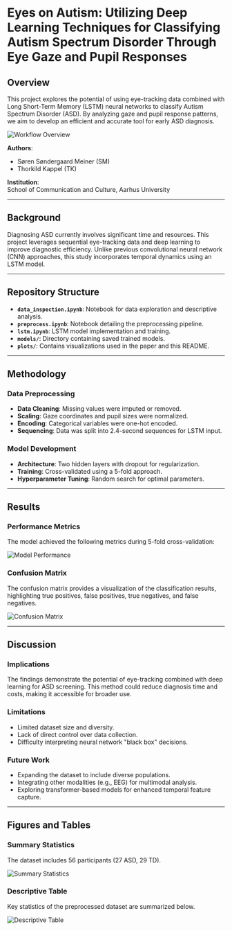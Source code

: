 # Eyes on Autism: Utilizing Deep Learning Techniques for Classifying Autism Spectrum Disorder Through Eye Gaze and Pupil Responses

## Overview

This project explores the potential of using eye-tracking data combined with Long Short-Term Memory (LSTM) neural networks to classify Autism Spectrum Disorder (ASD). By analyzing gaze and pupil response patterns, we aim to develop an efficient and accurate tool for early ASD diagnosis.

![Workflow Overview](plots/workflow.png)

**Authors**:  
- Søren Søndergaard Meiner (SM)
- Thorkild Kappel (TK)

**Institution**:  
School of Communication and Culture, Aarhus University  

---

## Background

Diagnosing ASD currently involves significant time and resources. This project leverages sequential eye-tracking data and deep learning to improve diagnostic efficiency. Unlike previous convolutional neural network (CNN) approaches, this study incorporates temporal dynamics using an LSTM model.

---

## Repository Structure

- **`data_inspection.ipynb`**: Notebook for data exploration and descriptive analysis.
- **`preprocess.ipynb`**: Notebook detailing the preprocessing pipeline.
- **`lstm.ipynb`**: LSTM model implementation and training.
- **`models/`**: Directory containing saved trained models.
- **`plots/`**: Contains visualizations used in the paper and this README.

---

## Methodology

### Data Preprocessing
- **Data Cleaning**: Missing values were imputed or removed.
- **Scaling**: Gaze coordinates and pupil sizes were normalized.
- **Encoding**: Categorical variables were one-hot encoded.
- **Sequencing**: Data was split into 2.4-second sequences for LSTM input.

### Model Development
- **Architecture**: Two hidden layers with dropout for regularization.
- **Training**: Cross-validated using a 5-fold approach.
- **Hyperparameter Tuning**: Random search for optimal parameters.

---

## Results

### Performance Metrics
The model achieved the following metrics during 5-fold cross-validation:

![Model Performance](plots/model_perfomance.png)

### Confusion Matrix
The confusion matrix provides a visualization of the classification results, highlighting true positives, false positives, true negatives, and false negatives.

![Confusion Matrix](plots/confusion_matrix.png)

---

## Discussion

### Implications
The findings demonstrate the potential of eye-tracking combined with deep learning for ASD screening. This method could reduce diagnosis time and costs, making it accessible for broader use.

### Limitations
- Limited dataset size and diversity.
- Lack of direct control over data collection.
- Difficulty interpreting neural network "black box" decisions.

### Future Work
- Expanding the dataset to include diverse populations.
- Integrating other modalities (e.g., EEG) for multimodal analysis.
- Exploring transformer-based models for enhanced temporal feature capture.

---

## Figures and Tables

### Summary Statistics
The dataset includes 56 participants (27 ASD, 29 TD). 

![Summary Statistics](plots/summary_stats.png)

### Descriptive Table
Key statistics of the preprocessed dataset are summarized below.

![Descriptive Table](plots/summary_table.png)

